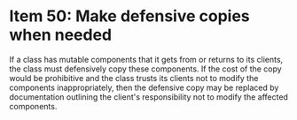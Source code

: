 # Item 50: Make defensive copies when needed

If a class has mutable components that it gets from or returns to its clients, 
the class must defensively copy these components. If the cost of the copy would be prohibitive
and the class trusts its clients not to modify the components inappropriately,
then the defensive copy may be replaced by documentation outlining the client's
responsibility not to modify the affected components.
